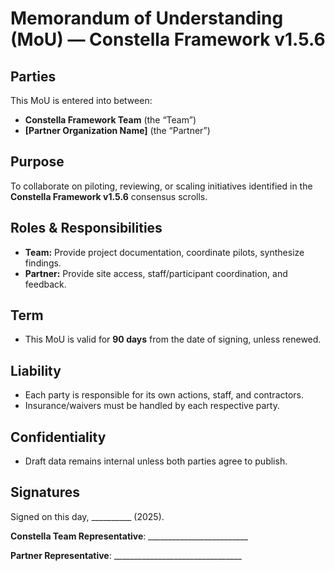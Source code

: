# Memorandum of Understanding (MoU) — Constella Framework v1.5.6

## Parties
This MoU is entered into between:
- **Constella Framework Team** (the “Team”)
- **[Partner Organization Name]** (the “Partner”)

## Purpose
To collaborate on piloting, reviewing, or scaling initiatives identified in the **Constella Framework v1.5.6** consensus scrolls.

## Roles & Responsibilities
- **Team:** Provide project documentation, coordinate pilots, synthesize findings.
- **Partner:** Provide site access, staff/participant coordination, and feedback.

## Term
- This MoU is valid for **90 days** from the date of signing, unless renewed.

## Liability
- Each party is responsible for its own actions, staff, and contractors.
- Insurance/waivers must be handled by each respective party.

## Confidentiality
- Draft data remains internal unless both parties agree to publish.

## Signatures
Signed on this day, __________ (2025).

**Constella Team Representative**: _________________________

**Partner Representative**: ________________________________

